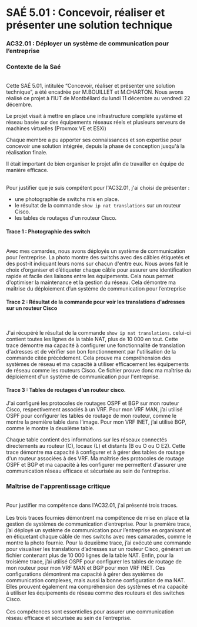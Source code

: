 # SAÉ 5.01 : Concevoir, réaliser et présenter une solution technique
###  AC32.01 : Déployer un système de communication pour l’entreprise
### Contexte de la Saé
<br/>
Cette SAÉ 5.01, intitulée “Concevoir, réaliser et présenter une solution technique”, a été encadrée par M.BOUILLET et M.CHARTON. Nous avons réalisé ce projet à l’IUT de Montbéliard du lundi 11 décembre au vendredi 22 décembre.

Le projet visait à mettre en place une infrastructure complète système et réseau basée sur des équipements réseaux réels et plusieurs serveurs de machines virtuelles (Proxmox VE et ESXi)

Chaque membre a pu apporter ses connaissances et son expertise pour concevoir une solution intégrée, depuis la phase de conception jusqu'à la réalisation finale.

Il était important de bien organiser le projet afin de travailler en équipe de manière efficace.


<br/>Pour justifier que je suis compétent pour l'AC32.01, j'ai choisi de présenter :
- une photographie de switchs mis en place.
- le résultat de la commande ```show ip nat translations``` sur un routeur Cisco.
- les tables de routages d'un routeur Cisco.

#### Trace 1 : Photographie des switch
<br/>
Avec mes camardes, nous avons déployés un système de communication pour l’entreprise. La photo montre des switchs avec des câbles étiquetés et des post-it indiquant leurs noms sur chacun d'entre eux. 
Nous avons fait le choix d’organiser et d’étiqueter chaque câble pour assurer une identification rapide et facile des liaisons entre les équipements. Cela nous permet d'optimiser la maintenance et la gestion du réseau.
Cela démontre ma maîtrise du déploiement d’un système de communication pour l’entreprise

<br/>

#### Trace 2 : Résultat de la commande pour voir les translations d'adresses sur un routeur Cisco
<br/>
 
J'ai récupéré le résultat de la commande ``` show ip nat translations ```. celui-ci contient toutes les lignes de la table NAT, plus de 10 000 en tout.
Cette trace démontre ma capacité à configurer une fonctionnalité de translation d'adresses et de vérifier son bon fonctionnement par l'utilisation de la commande citée précédement.
Cela prouve ma compréhension des systèmes de réseau et ma capacité à utiliser efficacement les équipements de réseau comme les routeurs Cisco.
Ce fichier prouve donc ma maîtrise du déploiement d'un système de communication pour l'entreprise.
<br/>

#### Trace 3 : Tables de routages d'un routeur cisco.

J'ai configuré les protocoles de routages OSPF et BGP sur mon routeur Cisco, respectivement associés à un VRF.
Pour mon VRF MAN, j’ai utilisé OSPF pour configurer les tables de routage de mon routeur, comme le montre la première table dans l’image. 
Pour mon VRF INET, j’ai utilisé BGP, comme le montre la deuxième table. 

Chaque table contient des informations sur les réseaux connectés directements au routeur (C), locaux (L) et distants (B ou O ou O E2).
Cette trace démontre ma capacité à configurer et à gérer des tables de routage d'un routeur associées à des VRF.
Ma maîtrise des protocoles de routage OSPF et BGP et ma capacité à les configurer me permettent d'assurer une communication réseau efficace et sécurisée au sein de l’entreprise.

### Maîtrise de l'apprentissage critique
<br/>
Pour justifier ma compétence dans l'AC32.01, j'ai présenté trois traces. 
<br/>
<br/>
Les trois traces fournies démontrent ma compétence de mise en place et la gestion de systèmes de communication d’entreprise.
Pour la première trace, j’ai déployé un système de communication pour l’entreprise en organisant et en étiquetant chaque câble de mes switchs avec mes camarades, comme le montre la photo fournie. 
Pour la deuxième trace, j’ai exécuté une commande pour visualiser les translations d’adresses sur un routeur Cisco, générant un fichier contenant plus de 10 000 lignes de la table NAT. 
Enfin, pour la troisième trace, j’ai utilisé OSPF pour configurer les tables de routage de mon routeur pour mon VRF MAN et BGP pour mon VRF INET. 
Ces configurations démontrent ma capacité à gérer des systèmes de communication complexes, mais aussi la bonne configuration de ma NAT. Elles prouvent également ma compréhension des systèmes et ma capacité à utiliser les équipements de réseau comme des routeurs et des switches Cisco. <br/>
<br/>
Ces compétences sont essentielles pour assurer une communication réseau efficace et sécurisée au sein de l’entreprise.
